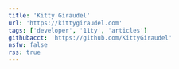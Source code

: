 ```yaml
---
title: 'Kitty Giraudel'
url: 'https://kittygiraudel.com'
tags: ['developer', '11ty', 'articles']
githubacct: 'https://github.com/KittyGiraudel'
nsfw: false
rss: true
---
```

